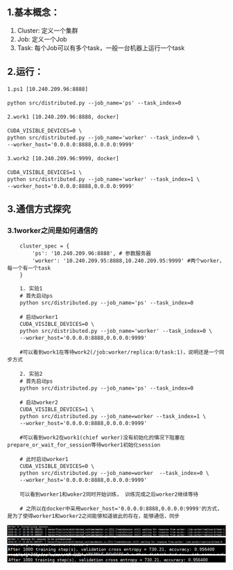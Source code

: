 ##  1.基本概念：

1. Cluster:  定义一个集群
2. Job:  定义一个Job
3. Task: 每个Job可以有多个task，一般一台机器上运行一个task

##  2.运行：

```
1.ps1 [10.240.209.96:8888]

python src/distributed.py --job_name='ps' --task_index=0

2.work1 [10.240.209.96:8888, docker]

CUDA_VISIBLE_DEVICES=0 \
python src/distributed.py --job_name='worker' --task_index=0 \
--worker_host='0.0.0.0:8888,0.0.0.0:9999' 

3.work2 [10.240.209.96:9999, docker]

CUDA_VISIBLE_DEVICES=1 \
python src/distributed.py --job_name='worker' --task_index=1 \ 
--worker_host='0.0.0.0:8888,0.0.0.0:9999' 
```

## 3.通信方式探究
### 3.1worker之间是如何通信的
```
	cluster_spec = {
		'ps': '10.240.209.96:8888', # 参数服务器
		'worker': '10.240.209.95:8888,10.240.209.95:9999' #两个worker，每一个有一个task
	}
```
```
	1. 实验1
	# 首先启动ps
	python src/distributed.py --job_name='ps' --task_index=0
	
	# 启动worker1
	CUDA_VISIBLE_DEVICES=0 \
	python src/distributed.py --job_name='worker' --task_index=0 \
    --worker_host='0.0.0.0:8888,0.0.0.0:9999' 

	#可以看到work1在等待work2(/job:worker/replica:0/task:1)，说明还是一个同步方式

	2. 实验2
	# 首先启动ps
	python src/distributed.py --job_name='ps' --task_index=0

	# 启动worker2
	CUDA_VISIBLE_DEVICES=1 \ 
	python src/distributed.py --job_name=worker --task_index=1 \ 
	--worker_host='0.0.0.0:8888,0.0.0.0:9999'
	
	#可以看到work2在work1(chief worker)没有初始化的情况下阻塞在prepare_or_wait_for_session等待worker1初始化session

	# 此时启动worker1
	CUDA_VISIBLE_DEVICES=0 \
	python src/distributed.py --job_name=worker  --task_index=0 \
    --worker_host='0.0.0.0:8888,0.0.0.0:9999'
    
	可以看到worker1和woker2同时开始训练， 训练完成之后worker2继续等待

	# 之所以在docker中采用worker_host='0.0.0.0:8888,0.0.0.0:9999'的方式，是为了使得worker1和worker2之间能够知道彼此的存在，能够通信，同步
```
![图1](./images/img1.png)
![图2](./images/img2.png)
![图3](./images/img3.png)
![图4](./images/img4.png)